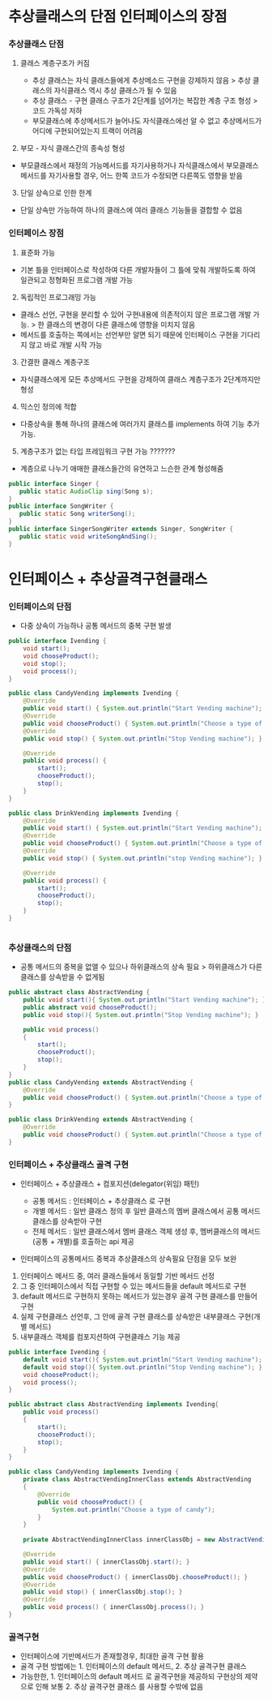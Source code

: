 # 추상클래스의 단점 인터페이스의 장점
### 추상클래스 단점
1. 클래스 계층구조가 커짐
   * 추상 클래스는 자식 클래스들에게 추상메소드 구현을 강제하지 않음 > 추상 클래스의 자식클래스 역시 추상 클래스가 될 수 있음
   * 추상 클래스 - 구현 클래스 구조가 2단계를 넘어가는 복잡한 계층 구조 형성 > 코드 가독성 저하
   * 부모클래스에 추상메서드가 늘어나도 자식클래스에선 알 수 없고 추상메서드가 어디에 구현되어있는지 트랙이 어려움

2. 부모 - 자식 클래스간의 종속성 형성
* 부모클래스에서 재정의 가능메서드를 자기사용하거나 자식클래스에서 부모클래스 메서드를 자기사용할 경우, 어느 한쪽 코드가 수정되면 다른쪽도 영향을 받음

3. 단일 상속으로 인한 한계
* 단일 상속만 가능하여 하나의 클래스에 여러 클래스 기능들을 결합할 수 없음

### 인터페이스 장점
1. 표준화 가능
* 기본 틀을 인터페이스로 작성하여 다른 개발자들이 그 틀에 맞춰 개발하도록 하여 일관되고 정형화된 프로그램 개발 가능

2. 독립적인 프로그래밍 가능
* 클래스 선언, 구현을 분리할 수 있어 구현내용에 의존적이지 않은 프로그램 개발 가능. > 한 클래스의 변경이 다른 클래스에 영향을 미치지 않음
* 메서드를 호출하는 쪽에서는 선언부만 알면 되기 때문에 인터페이스 구현을 기다리지 않고 바로 개발 시작 가능

3. 간결한 클래스 계층구조
* 자식클래스에게 모든 추상메서드 구현을 강제하여 클래스 계층구조가 2단계까지만 형성

4. 믹스인 정의에 적합
* 다중상속을 통해 하나의 클래스에 여러가지 클래스를 implements 하여 기능 추가 가능.

5. 계층구조가 없는 타입 프레임워크 구현 가능 ???????
* 계층으로 나누기 애매한 클래스들간의 유연하고 느슨한 관계 형성해줌
```java
public interface Singer {
   public static AudioClip sing(Song s);
}
public interface SongWriter {
   public static Song writerSong();
}
public interface SingerSongWriter extends Singer, SongWriter {
   public static void writeSongAndSing();
}
```

# 인터페이스 + 추상골격구현클래스
### 인터페이스의 단점
* 다중 상속이 가능하나 공통 메서드의 중복 구현 발생
```java
public interface Ivending {
    void start();
    void chooseProduct();
    void stop();
    void process();
}

public class CandyVending implements Ivending {
    @Override
    public void start() { System.out.println("Start Vending machine"); }
    @Override
    public void chooseProduct() { System.out.println("Choose a type of candy"); }
    @Override
    public void stop() { System.out.println("Stop Vending machine"); }

    @Override
    public void process() {
        start();
        chooseProduct();
        stop();
    }
}

public class DrinkVending implements Ivending {
    @Override
    public void start() { System.out.println("Start Vending machine"); }
    @Override
    public void chooseProduct() { System.out.println("Choose a type of soft drinks"); }
    @Override
    public void stop() { System.out.println("stop Vending machine"); }

    @Override
    public void process() {
        start();
        chooseProduct();
        stop();
    }
}
```
```
```
### 추상클래스의 단점
* 공통 메서드의 중복을 없앨 수 있으나 하위클래스의 상속 필요 > 하위클래스가 다른 클래스를 상속받을 수 없게됨
```java
public abstract class AbstractVending {
    public void start(){ System.out.println("Start Vending machine"); }
    public abstract void chooseProduct();
    public void stop(){ System.out.println("Stop Vending machine"); }

    public void process()
    {
        start();
        chooseProduct();
        stop();
    }
}
public class CandyVending extends AbstractVending {
    @Override
    public void chooseProduct() { System.out.println("Choose a type of candy"); }
}

public class DrinkVending extends AbstractVending {
    @Override
    public void chooseProduct() { System.out.println("Choose a type of soft drinks"); }
}
```

### 인터페이스 + 추상클래스 골격 구현
* 인터페이스 + 추상클래스 + 컴포지션(delegator(위임) 패턴)
	* 공통 메서드 : 인터페이스 + 추상클래스 로 구현
	* 개별 메서드 : 일반 클래스 정의 후 일반 클래스의 멤버 클래스에서 공통 메서드 클래스를 상속받아 구현
	* 전체 메서드 : 일반 클래스에서 멤버 클래스 객체 생성 후, 멤버클래스의 메서드(공통 + 개별)를 호출하는 api 제공

* 인터페이스의 공통메서드 중복과 추상클래스의 상속필요 단점을 모두 보완

1. 인터페이스 메서드 중, 여러 클래스들에서 동일할 기반 메서드 선정
2. 그 중 인터페이스에서 직접 구현할 수 있는 메서드들을 default 메서드로 구현
3. default 메서드로 구현하지 못하는 메서드가 있는경우 골격 구현 클래스를 만들어 구현
4. 실제 구현클래스 선언후, 그 안에 골격 구현 클래스를 상속받은 내부클래스 구현(개별 메서드)
5. 내부클래스 객체를 컴포지션하여 구현클래스 기능 제공
```java
public interface Ivending {
	default void start(){ System.out.println("Start Vending machine"); }
	default void stop(){ System.out.println("Stop Vending machine"); }
	void chooseProduct();
	void process();
}

public abstract class AbstractVending implements Ivending{
    public void process()
    {
        start();
        chooseProduct();
        stop();
    }
}

public class CandyVending implements Ivending {
    private class AbstractVendingInnerClass extends AbstractVending
    {
	    @Override
	    public void chooseProduct() {
	        System.out.println("Choose a type of candy");
	    }
	}
	
	private AbstractVendingInnerClass innerClassObj = new AbstractVendingInnerClass();

    @Override
    public void start() { innerClassObj.start(); }
    @Override
    public void chooseProduct() { innerClassObj.chooseProduct(); }
    @Override
    public void stop() { innerClassObj.stop(); }
    @Override
    public void process() { innerClassObj.process(); }
}
```

### 골격구현
* 인터페이스에 기반메서드가 존재할경우, 최대한 골격 구현 활용
* 골격 구현 방법에는 1. 인터페이스의 default 메서드, 2. 추상 골격구현 클래스 
* 가능한한, 1. 인터페이스의 default 메서드 로 골격구현을 제공하되 구현상의 제약으로 인해 보통 2. 추상 골격구현 클래스 를 사용할 수밖에 없음